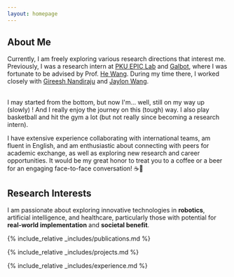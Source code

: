 ```yaml
---
layout: homepage
---
```

## About Me

Currently, I am freely exploring various research directions that interest me. 
Previously, I was a research intern at <a target="_blank" href="https://hughw19.github.io/">PKU EPIC Lab</a> and <a href="http://www.galbot.com/">Galbot</a>, where I was fortunate to be advised by Prof. <a target="_blank" href="https://hughw19.github.io/">He Wang</a>. 
During my time there, I worked closely with <a target="_blank" href="https://user432.github.io/">Gireesh Nandiraju</a> and <a href="https://42jaylonw.github.io/">Jaylon Wang</a>. <br><br>
<!-- I am currently a third-year graduate student at Beijing University of Posts and Telecommunications. I obtained my bachelor's degree from Nanjing Tech University. -->
I may started from the bottom, but now I'm... well, still on my way up (slowly) ! And I really enjoy the journey on this (tough) way. 
I also play basketball and hit the gym a lot (but not really since becoming a research intern).

I have extensive experience collaborating with international teams, am fluent in English, and am enthusiastic about connecting with peers for academic exchange, as well as exploring new research and career opportunities.
It would be my great honor to treat you to a coffee or a beer for an engaging face-to-face conversation! ☕🍻
## Research Interests

I am passionate about exploring innovative technologies in **robotics**, artificial intelligence, and healthcare, particularly those with potential for **real-world implementation** and **societal benefit**.

<!-- ## News -->

<!-- - **[Feb. 2020]** Our paper about incremental learning is accepted to CVPR 2020.
- **[Mar. 2019]** Our paper about few-shot learning is accepted to CVPR 2019. -->

{% include_relative _includes/publications.md %}

<!-- {% include_relative _includes/services.md %} -->

{% include_relative _includes/projects.md %}

{% include_relative _includes/experience.md %}